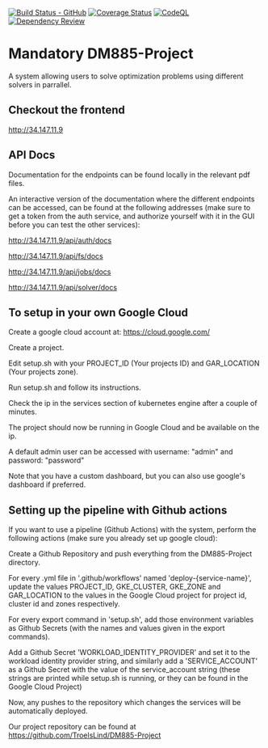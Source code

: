 [![Build Status - GitHub](https://github.com/TroelsLind/DM885-Project/workflows/Test/badge.svg)](https://github.com/TroelsLind/DM885-Project/actions?query=workflow%3ATest)
[![Coverage Status](https://coveralls.io/repos/github/TroelsLind/DM885-Project/badge.svg?branch=main)](https://coveralls.io/github/TroelsLind/DM885-Project?branch=main)
[![CodeQL](https://github.com/TroelsLind/DM885-Project/workflows/CodeQL/badge.svg)](https://github.com/TroelsLind/DM885-Project/actions?query=workflow%3ADependency+Review)
[![Dependency Review](https://github.com/TroelsLind/DM885-Project/workflows/Dependency%20Review/badge.svg)]()

# Mandatory DM885-Project

A system allowing users to solve optimization problems using different solvers in parrallel.

## Checkout the frontend

http://34.147.11.9

## API Docs

Documentation for the endpoints can be found locally in the relevant pdf files.

An interactive version of the documentation where the different endpoints can be accessed, can be found at the following addresses (make sure to get a token from the auth service, and authorize yourself with it in the GUI before you can test the other services):

http://34.147.11.9/api/auth/docs

http://34.147.11.9/api/fs/docs

http://34.147.11.9/api/jobs/docs

http://34.147.11.9/api/solver/docs

## To setup in your own Google Cloud
Create a google cloud account at: https://cloud.google.com/

Create a project.

Edit setup.sh with your PROJECT_ID (Your projects ID) and GAR_LOCATION (Your projects zone).

Run setup.sh and follow its instructions.

Check the ip in the services section of kubernetes engine after a couple of minutes.

The project should now be running in Google Cloud and be available on the ip.

A default admin user can be accessed with username: "admin" and password: "password"

Note that you have a custom dashboard, but you can also use google's dashboard if preferred.

## Setting up the pipeline with Github actions
If you want to use a pipeline (Github Actions) with the system, perform the following actions (make sure you already set up google cloud):

Create a Github Repository and push everything from the DM885-Project directory.

For every .yml file in '.github/workflows' named 'deploy-{service-name}', update the values PROJECT_ID, GKE_CLUSTER, GKE_ZONE and GAR_LOCATION to the values in the Google Cloud project for project id, cluster id and zones respectively.

For every export command in 'setup.sh', add those environment variables as Github Secrets (with the names and values given in the export commands).

Add a Github Secret 'WORKLOAD_IDENTITY_PROVIDER' and set it to the workload identity provider string, and similarly add a 'SERVICE_ACCOUNT' as a Github Secret with the value of the service_account string (these strings are printed while setup.sh is running, or they can be found in the Google Cloud Project)

Now, any pushes to the repository which changes the services will be automatically deployed.

Our project repository can be found at https://github.com/TroelsLind/DM885-Project
